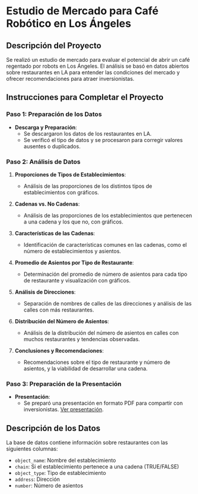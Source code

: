 # Estudio de Mercado para Café Robótico en Los Ángeles

## Descripción del Proyecto

Se realizó un estudio de mercado para evaluar el potencial de abrir un café regentado por robots en Los Ángeles. El análisis se basó en datos abiertos sobre restaurantes en LA para entender las condiciones del mercado y ofrecer recomendaciones para atraer inversionistas.

## Instrucciones para Completar el Proyecto

### Paso 1: Preparación de los Datos

- **Descarga y Preparación**:
  - Se descargaron los datos de los restaurantes en LA.
  - Se verificó el tipo de datos y se procesaron para corregir valores ausentes o duplicados.

### Paso 2: Análisis de Datos

1. **Proporciones de Tipos de Establecimientos**:
   - Análisis de las proporciones de los distintos tipos de establecimientos con gráficos.

2. **Cadenas vs. No Cadenas**:
   - Análisis de las proporciones de los establecimientos que pertenecen a una cadena y los que no, con gráficos.

3. **Características de las Cadenas**:
   - Identificación de características comunes en las cadenas, como el número de establecimientos y asientos.

4. **Promedio de Asientos por Tipo de Restaurante**:
   - Determinación del promedio de número de asientos para cada tipo de restaurante y visualización con gráficos.

5. **Análisis de Direcciones**:
   - Separación de nombres de calles de las direcciones y análisis de las calles con más restaurantes.

6. **Distribución del Número de Asientos**:
   - Análisis de la distribución del número de asientos en calles con muchos restaurantes y tendencias observadas.

7. **Conclusiones y Recomendaciones**:
   - Recomendaciones sobre el tipo de restaurante y número de asientos, y la viabilidad de desarrollar una cadena.

### Paso 3: Preparación de la Presentación

- **Presentación**:
  - Se preparó una presentación en formato PDF para compartir con inversionistas. [Ver presentación](<enlace_a_presentacion>).

## Descripción de los Datos

La base de datos contiene información sobre restaurantes con las siguientes columnas:
- `object_name`: Nombre del establecimiento
- `chain`: Si el establecimiento pertenece a una cadena (TRUE/FALSE)
- `object_type`: Tipo de establecimiento
- `address`: Dirección
- `number`: Número de asientos
